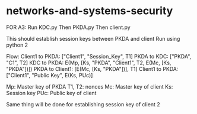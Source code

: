 # networks-and-systems-security

FOR A3:
Run KDC.py
Then PKDA.py
Then client.py

This should establish session keys between PKDA and client
Run using python 2

Flow:
Client1 to PKDA: ["Client1", "Session_Key", T1]
PKDA to KDC: ["PKDA", "C1", T2]
KDC to PKDA: E(Mp, [Ks, "PKDA", "Client1", T2, E(Mc, [Ks, "PKDA"])])
PKDA to Client1: [E(Mc, [Ks, "PKDA"])], T1]
Client1 to PKDA: ["Client1", "Public Key", E(Ks, PUc)]

Mp: Master key of PKDA
T1, T2: nonces
Mc: Master key of client
Ks: Session key
PUc: Public key of client


Same thing will be done for establishing session key of client 2
